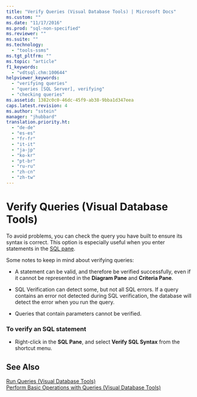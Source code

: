 ```yaml
---
title: "Verify Queries (Visual Database Tools) | Microsoft Docs"
ms.custom: ""
ms.date: "11/17/2016"
ms.prod: "sql-non-specified"
ms.reviewer: ""
ms.suite: ""
ms.technology: 
  - "tools-ssms"
ms.tgt_pltfrm: ""
ms.topic: "article"
f1_keywords: 
  - "vdtsql.chm:100644"
helpviewer_keywords: 
  - "verifying queries"
  - "queries [SQL Server], verifying"
  - "checking queries"
ms.assetid: 1382c0c0-46dc-45f9-ab38-9bba1d347eea
caps.latest.revision: 4
ms.author: "sstein"
manager: "jhubbard"
translation.priority.ht: 
  - "de-de"
  - "es-es"
  - "fr-fr"
  - "it-it"
  - "ja-jp"
  - "ko-kr"
  - "pt-br"
  - "ru-ru"
  - "zh-cn"
  - "zh-tw"
---
```

# Verify Queries (Visual Database Tools)
To avoid problems, you can check the query you have built to ensure its syntax is correct. This option is especially useful when you enter statements in the [SQL pane](../ssms/sql-pane--visual-database-tools-.md).  
  
Some notes to keep in mind about verifying queries:  
  
-   A statement can be valid, and therefore be verified successfully, even if it cannot be represented in the **Diagram Pane** and **Criteria Pane**.  
  
-   SQL Verification can detect some, but not all SQL errors. If a query contains an error not detected during SQL verification, the database will detect the error when you run the query.  
  
-   Queries that contain parameters cannot be verified.  
  
### To verify an SQL statement  
  
-   Right-click in the **SQL Pane**, and select **Verify SQL Syntax** from the shortcut menu.  
  
## See Also  
[Run Queries &#40;Visual Database Tools&#41;](../ssms/run-queries--visual-database-tools-.md)  
[Perform Basic Operations with Queries &#40;Visual Database Tools&#41;](../ssms/perform-basic-operations-with-queries--visual-database-tools-.md)  
  

